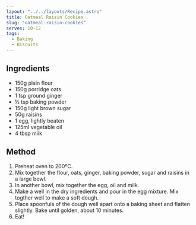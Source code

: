 ```yaml
---
layout: "../../layouts/Recipe.astro"
title: Oatmeal Raisin Cookies
slug: "oatmeal-raisin-cookies"
serves: 10-12
tags:
  - Baking
  - Biscuits
---
```


## Ingredients

- 150g plain flour
- 150g porridge oats
- 1 tsp ground ginger
- ½ tsp baking powder
- 150g light brown sugar
- 50g raisins
- 1 egg, lightly beaten
- 125ml vegetable oil
- 4 tbsp milk

## Method

1. Preheat oven to 200ºC.
1. Mix together the flour, oats, ginger, baking powder, sugar and raisins in a large bowl.
1. In another bowl, mix together the egg, oil and milk.
1. Make a well in the dry ingredients and pour in the egg mixture. Mix togther well to make a soft dough.
1. Place spoonfuls of the dough well apart onto a baking sheet and flatten slightly. Bake until golden, about 10 minutes.
1. Eat!